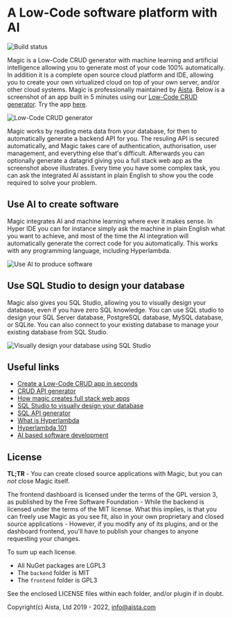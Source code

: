 
# A Low-Code software platform with AI

![Build status](https://github.com/polterguy/magic/actions/workflows/codeql-analysis.yml/badge.svg)

Magic is a Low-Code CRUD generator with machine learning and artificial intelligence allowing you to
generate most of your code 100% automatically. In addition it is a complete open source cloud platform
and IDE, allowing you to create your own virtualized cloud on top of your own server, and/or other
cloud systems. Magic is professionally maintained by [Aista](https://aista.com).
Below is a screenshot of an app built in 5 minutes using our [Low-Code CRUD generator](https://aista.com/crud-datagrid/).
Try the app [here](https://sakila.aista.com).

![Low-Code CRUD generator](https://raw.githubusercontent.com/polterguy/polterguy.github.io/master/images/sakila.jpg)

Magic works by reading meta data from your database, for then to automatically generate a
backend API for you. The resuling API is secured automatically, and Magic takes care
of authentication, authorisation, user management, and everything else that's difficult. Afterwards you can
optionally generate a datagrid giving you a full stack web app as the screenshot above illustrates.
Every time you have some complex task, you can ask the integrated AI assistant in plain English
to show you the code required to solve your problem.

## Use AI to create software

Magic integrates AI and machine learning where ever it makes sense. In Hyper IDE you can for instance
simply ask the machine in plain English what you want to achieve, and most of the time the AI integration
will automatically generate the correct code for you automatically. This works with any programming
language, including Hyperlambda.

![Use AI to produce software](https://raw.githubusercontent.com/polterguy/polterguy.github.io/master/images/ai-hyper-ide.jpeg)

## Use SQL Studio to design your database

Magic also gives you SQL Studio, allowing you to visually design your database, even if you have zero
SQL knowledge. You can use SQL studio to design your SQL Server database, PostgreSQL database, MySQL database,
or SQLite. You can also connect to your existing database to manage your existing database from SQL Studio.

![Visually design your database using SQL Studio](https://raw.githubusercontent.com/polterguy/polterguy.github.io/master/images/sql-studio-new.jpeg)

## Useful links

* [Create a Low-Code CRUD app in seconds](https://aista.com)
* [CRUD API generator](https://aista.com/crud-api-generator/)
* [How magic creates full stack web apps](https://aista.com/crud-datagrid/)
* [SQL Studio to visually design your database](https://aista.com/sql-studio/)
* [SQL API generator](https://aista.com/sql-api-generator/)
* [What is Hyperlambda](https://aista.com/hyperlambda/)
* [Hyperlambda 101](https://aista.com/hyperlambda-101/)
* [AI based software development](https://aista.com/blog/ai-based-software-development/)

## License

**TL;TR** - You can create closed source applications with Magic, but you can _not_ close Magic itself.

The frontend dashboard is licensed under the terms of the GPL version 3, as published by the Free Software Foundation -
While the backend is licensed under the terms of the MIT license. What this implies, is that you can freely use Magic
as you see fit, also in your own proprietary and closed source applications - However, if you modify any of its plugins,
and or the dashboard frontend, you'll have to publish your changes to anyone requesting your changes.

To sum up each license.

* All NuGet packages are LGPL3
* The `backend` folder is MIT
* The `frontend` folder is GPL3

See the enclosed LICENSE files within each folder, and/or plugin if in doubt.

Copyright(c) Aista, Ltd 2019 - 2022, info@aista.com
